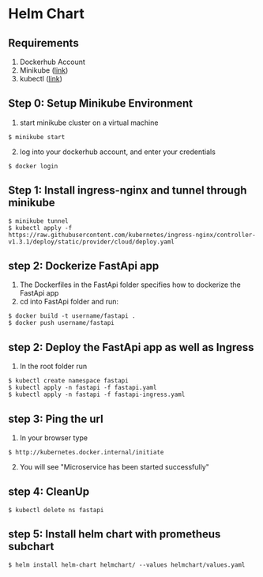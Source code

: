 # Helm Chart

## Requirements
1. Dockerhub Account
2. Minikube ([link](https://minikube.sigs.k8s.io/docs/start/))
3. kubectl ([link](https://kubernetes.io/docs/tasks/tools/install-kubectl-windows/))

## Step 0: Setup Minikube Environment
1. start minikube cluster on a virtual machine
```console
$ minikube start
```
2. log into your dockerhub account, and enter your credentials
```console 
$ docker login
```
## Step 1: Install ingress-nginx and tunnel through minikube
```Console
$ minikube tunnel
$ kubectl apply -f https://raw.githubusercontent.com/kubernetes/ingress-nginx/controller-v1.3.1/deploy/static/provider/cloud/deploy.yaml
```
## step 2: Dockerize FastApi app
1. The Dockerfiles in the FastApi folder specifies how to dockerize the FastApi app
2. cd into FastApi folder and run:
```Console
$ docker build -t username/fastapi .
$ docker push username/fastapi
```
## step 2: Deploy the FastApi app as well as Ingress
1. In the root folder run
```Console
$ kubectl create namespace fastapi
$ kubectl apply -n fastapi -f fastapi.yaml
$ kubectl apply -n fastapi -f fastapi-ingress.yaml
```
## step 3: Ping the url
1. In your browser type
```Console
$ http://kubernetes.docker.internal/initiate
```
2. You will see "Microservice has been started successfully"

## step 4: CleanUp
```Console
$ kubectl delete ns fastapi
```
## step 5: Install helm chart with prometheus subchart
```console
$ helm install helm-chart helmchart/ --values helmchart/values.yaml
